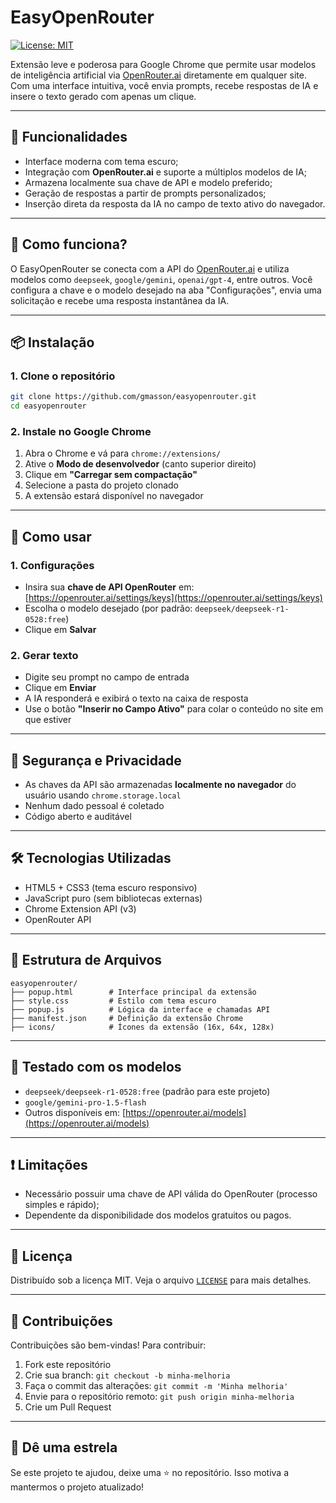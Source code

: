 # EasyOpenRouter

[![License: MIT](https://img.shields.io/badge/License-MIT-blue.svg)](LICENSE)

Extensão leve e poderosa para Google Chrome que permite usar modelos de inteligência artificial via [OpenRouter.ai](https://openrouter.ai) diretamente em qualquer site. Com uma interface intuitiva, você envia prompts, recebe respostas de IA e insere o texto gerado com apenas um clique.

---

## 🚀 Funcionalidades

- Interface moderna com tema escuro;
- Integração com **OpenRouter.ai** e suporte a múltiplos modelos de IA;
- Armazena localmente sua chave de API e modelo preferido;
- Geração de respostas a partir de prompts personalizados;
- Inserção direta da resposta da IA no campo de texto ativo do navegador.

---

## 🧠 Como funciona?

O EasyOpenRouter se conecta com a API do [OpenRouter.ai](https://openrouter.ai) e utiliza modelos como `deepseek`, `google/gemini`, `openai/gpt-4`, entre outros. Você configura a chave e o modelo desejado na aba "Configurações", envia uma solicitação e recebe uma resposta instantânea da IA.

---

## 📦 Instalação

### 1. Clone o repositório

```bash
git clone https://github.com/gmasson/easyopenrouter.git
cd easyopenrouter
```

### 2. Instale no Google Chrome

1. Abra o Chrome e vá para `chrome://extensions/`
2. Ative o **Modo de desenvolvedor** (canto superior direito)
3. Clique em **"Carregar sem compactação"**
4. Selecione a pasta do projeto clonado
5. A extensão estará disponível no navegador

---

## 🔧 Como usar

### 1. Configurações

* Insira sua **chave de API OpenRouter** em: [https://openrouter.ai/settings/keys](https://openrouter.ai/settings/keys)
* Escolha o modelo desejado (por padrão: `deepseek/deepseek-r1-0528:free`)
* Clique em **Salvar**

### 2. Gerar texto

* Digite seu prompt no campo de entrada
* Clique em **Enviar**
* A IA responderá e exibirá o texto na caixa de resposta
* Use o botão **"Inserir no Campo Ativo"** para colar o conteúdo no site em que estiver

---

## 🔐 Segurança e Privacidade

* As chaves da API são armazenadas **localmente no navegador** do usuário usando `chrome.storage.local`
* Nenhum dado pessoal é coletado
* Código aberto e auditável

---

## 🛠️ Tecnologias Utilizadas

* HTML5 + CSS3 (tema escuro responsivo)
* JavaScript puro (sem bibliotecas externas)
* Chrome Extension API (v3)
* OpenRouter API

---

## 📁 Estrutura de Arquivos

```
easyopenrouter/
├── popup.html        # Interface principal da extensão
├── style.css         # Estilo com tema escuro
├── popup.js          # Lógica da interface e chamadas API
├── manifest.json     # Definição da extensão Chrome
├── icons/            # Ícones da extensão (16x, 64x, 128x)
```

---

## 🧪 Testado com os modelos

* `deepseek/deepseek-r1-0528:free` (padrão para este projeto)
* `google/gemini-pro-1.5-flash`
* Outros disponíveis em: [https://openrouter.ai/models](https://openrouter.ai/models)

---

## ❗ Limitações

* Necessário possuir uma chave de API válida do OpenRouter (processo simples e rápido);
* Dependente da disponibilidade dos modelos gratuitos ou pagos.

---

## 📄 Licença

Distribuído sob a licença MIT. Veja o arquivo [`LICENSE`](LICENSE) para mais detalhes.

---

## 🤝 Contribuições

Contribuições são bem-vindas! Para contribuir:

1. Fork este repositório
2. Crie sua branch: `git checkout -b minha-melhoria`
3. Faça o commit das alterações: `git commit -m 'Minha melhoria'`
4. Envie para o repositório remoto: `git push origin minha-melhoria`
5. Crie um Pull Request

---

## 🌟 Dê uma estrela

Se este projeto te ajudou, deixe uma ⭐ no repositório. Isso motiva a mantermos o projeto atualizado!
